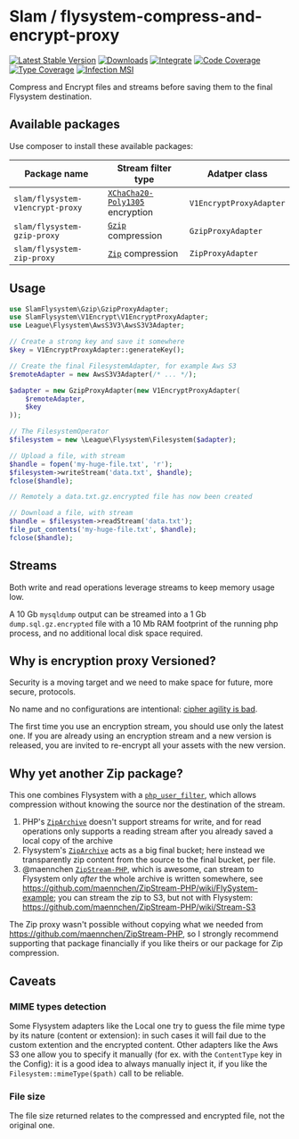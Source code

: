 # Slam / flysystem-compress-and-encrypt-proxy

[![Latest Stable Version](https://img.shields.io/packagist/v/slam/flysystem-core-proxy.svg)](https://packagist.org/packages/slam/flysystem-core-proxy)
[![Downloads](https://img.shields.io/packagist/dt/slam/flysystem-core-proxy.svg)](https://packagist.org/packages/slam/flysystem-core-proxy)
[![Integrate](https://github.com/Slamdunk/flysystem-compress-and-encrypt-proxy/workflows/Integrate/badge.svg?branch=master)](https://github.com/Slamdunk/flysystem-compress-and-encrypt-proxy/actions)
[![Code Coverage](https://codecov.io/gh/Slamdunk/flysystem-compress-and-encrypt-proxy/coverage.svg?branch=master)](https://codecov.io/gh/Slamdunk/flysystem-compress-and-encrypt-proxy?branch=master)
[![Type Coverage](https://shepherd.dev/github/Slamdunk/flysystem-compress-and-encrypt-proxy/coverage.svg)](https://shepherd.dev/github/Slamdunk/flysystem-compress-and-encrypt-proxy)
[![Infection MSI](https://badge.stryker-mutator.io/github.com/Slamdunk/flysystem-compress-and-encrypt-proxy/master)](https://dashboard.stryker-mutator.io/reports/github.com/Slamdunk/flysystem-compress-and-encrypt-proxy/master)

Compress and Encrypt files and streams before saving them to the final Flysystem destination.

## Available packages

Use composer to install these available packages:

| Package name | Stream filter type | Adatper class |
|---|---|---|
|`slam/flysystem-v1encrypt-proxy`|[`XChaCha20-Poly1305`](https://www.php.net/manual/en/function.sodium-crypto-secretstream-xchacha20poly1305-init-push.php) encryption|`V1EncryptProxyAdapter`|
|`slam/flysystem-gzip-proxy`|[`Gzip`](https://datatracker.ietf.org/doc/html/rfc1952) compression|`GzipProxyAdapter`|
|`slam/flysystem-zip-proxy`|[`Zip`](https://pkware.cachefly.net/webdocs/casestudies/APPNOTE.TXT) compression|`ZipProxyAdapter`|

## Usage

```php
use SlamFlysystem\Gzip\GzipProxyAdapter;
use SlamFlysystem\V1Encrypt\V1EncryptProxyAdapter;
use League\Flysystem\AwsS3V3\AwsS3V3Adapter;

// Create a strong key and save it somewhere
$key = V1EncryptProxyAdapter::generateKey();

// Create the final FilesystemAdapter, for example Aws S3
$remoteAdapter = new AwsS3V3Adapter(/* ... */);

$adapter = new GzipProxyAdapter(new V1EncryptProxyAdapter(
    $remoteAdapter,
    $key
));

// The FilesystemOperator
$filesystem = new \League\Flysystem\Filesystem($adapter);

// Upload a file, with stream
$handle = fopen('my-huge-file.txt', 'r');
$filesystem->writeStream('data.txt', $handle);
fclose($handle);

// Remotely a data.txt.gz.encrypted file has now been created

// Download a file, with stream
$handle = $filesystem->readStream('data.txt');
file_put_contents('my-huge-file.txt', $handle);
fclose($handle);
```

## Streams

Both write and read operations leverage streams to keep memory usage low.

A 10 Gb `mysqldump` output can be streamed into a 1 Gb `dump.sql.gz.encrypted` file
with a 10 Mb RAM footprint of the running php process, and no additional local disk
space required.

## Why is encryption proxy Versioned?

Security is a moving target and we need to make space for future, more secure,
protocols.

No name and no configurations are intentional: [cipher agility is bad](https://paragonie.com/blog/2019/10/against-agility-in-cryptography-protocols).

The first time you use an encryption stream, you should use only the latest one.
If you are already using an encryption stream and a new version is released,
you are invited to re-encrypt all your assets with the new version.

## Why yet another Zip package?

This one combines Flysystem with a [`php_user_filter`](https://www.php.net/manual/en/class.php-user-filter.php), which allows
compression without knowing the source nor the destination of the stream.

1. PHP's [`ZipArchive`](https://www.php.net/manual/en/class.ziparchive.php) doesn't support streams for write, and for read
operations only supports a reading stream after you already saved a local copy of the archive
2. Flysystem's [`ZipArchive`](https://github.com/thephpleague/flysystem/tree/2.3.1/src/ZipArchive) acts as a big final bucket;
here instead we transparently zip content from the source to the final bucket, per file.
3. @maennchen [`ZipStream-PHP`](https://github.com/maennchen/ZipStream-PHP), which is awesome, can stream to Flysystem only
_after_ the whole archive is written somewhere, see https://github.com/maennchen/ZipStream-PHP/wiki/FlySystem-example; you
can stream the zip to S3, but not with Flysystem: https://github.com/maennchen/ZipStream-PHP/wiki/Stream-S3

The Zip proxy wasn't possible without copying what we needed from https://github.com/maennchen/ZipStream-PHP, so I strongly recommend
supporting that package financially if you like theirs or our package for Zip compression.

## Caveats

### MIME types detection

Some Flysystem adapters like the Local one try to guess the file mime type by
its nature (content or extension): in such cases it will fail due to the custom
extention and the encrypted content.
Other adapters like the Aws S3 one allow you to specify it manually (for ex.
with the `ContentType` key in the Config): it is a good idea to always manually
inject it, if you like the `Filesystem::mimeType($path)` call to be reliable.

### File size

The file size returned relates to the compressed and encrypted file, not the
original one.
